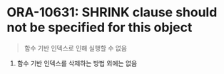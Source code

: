 ORA-10631: SHRINK clause should not be specified for this object
===
>함수 기반 인덱스로 인해 실행할 수 없음

1. 함수 기반 인덱스를 삭제하는 방법 외에는 없음
